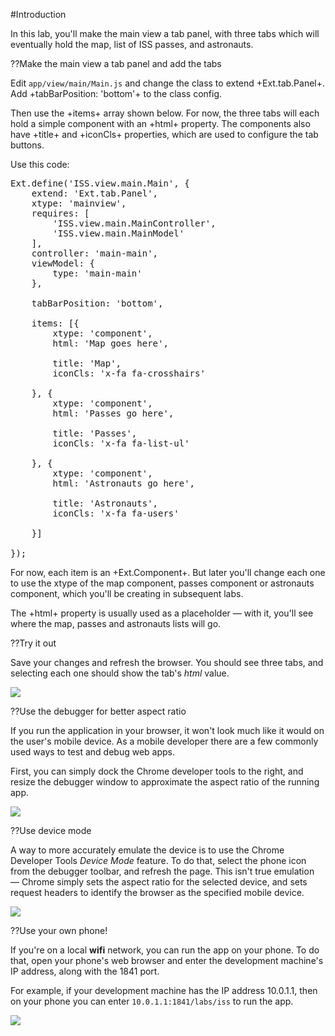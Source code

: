 #Introduction

In this lab, you'll make the main view a tab panel, with three tabs which will eventually hold the map, 
list of ISS passes, and astronauts.

??Make the main view a tab panel and add the tabs

Edit `app/view/main/Main.js` and change the class to extend +Ext.tab.Panel+. 
Add +tabBarPosition: 'bottom'+ to the class config. 

Then use the +items+ array shown below. For now, the three tabs will each 
hold a simple component with an +html+ property. The components also have 
+title+ and +iconCls+ properties, which are used to configure the tab buttons.

Use this code:

<pre class="runnable readonly">
Ext.define('ISS.view.main.Main', {
    extend: 'Ext.tab.Panel',
    xtype: 'mainview',
    requires: [
        'ISS.view.main.MainController',
        'ISS.view.main.MainModel'
    ],
    controller: 'main-main',
    viewModel: {
        type: 'main-main'
    },

    tabBarPosition: 'bottom',

    items: [{
        xtype: 'component',
        html: 'Map goes here',

        title: 'Map',
        iconCls: 'x-fa fa-crosshairs'

    }, {
        xtype: 'component',
        html: 'Passes go here',

        title: 'Passes',
        iconCls: 'x-fa fa-list-ul'

    }, {
        xtype: 'component',
        html: 'Astronauts go here',

        title: 'Astronauts',
        iconCls: 'x-fa fa-users'

    }]

});</pre>

For now, each item is an +Ext.Component+. But later you'll change each one to use the xtype of the 
map component, passes component or astronauts component, which you'll be creating in subsequent labs.

The +html+ property is usually used as a placeholder &mdash; with it, you'll see where the map, 
passes and astronauts lists will go.


??Try it out

Save your changes and refresh the browser. You should see three tabs, and selecting each one should show the tab's *html* value.

<img src="resources/images/iss/InitialTabPanel.png"/>

??Use the debugger for better aspect ratio

If you run the application in your browser, it won't look much like it would on the user's mobile device. As a mobile
developer there are a few commonly used ways to test and debug web apps.

First, you can simply dock the Chrome developer tools to the right, and resize the debugger window to approximate 
the aspect ratio of the running app. 

<img src="resources/images/iss/DockDebugger.jpg"/>

??Use device mode

A way to more accurately emulate the device is to use the Chrome Developer Tools *Device Mode* feature. 
To do that, select the phone icon from the debugger toolbar, and refresh the page. This isn't true emulation &mdash;
Chrome simply sets the aspect ratio for the selected device, and sets request headers to identify the browser as
the specified mobile device.

<img src="resources/images/iss/DeviceEmulation.jpg"/>

??Use your own phone!

If you're on a local **wifi** network, you can run the app on your phone. To do that, open your phone's web browser
and enter the development machine's IP address, along with the 1841 port. 

For example, if your development machine 
has the IP address 10.0.1.1, then on your phone you can enter `10.0.1.1:1841/labs/iss` to run the app.

<img src="resources/images/iss/HandHoldingPhone.jpg"/>

<!--  
#Solution

- <a href="resources/student/labsolutions/iss/iss-create-tab-panel" target="source">Browse the code</a>
- <a href="resources/student/labsolutions/iss/iss-create-tab-panel.zip">Solution zip</a> <small>(<a href="#2016-02-24_17-26_13-021_Z">How to Use a Lab Solution</a>)</small>
  -->
